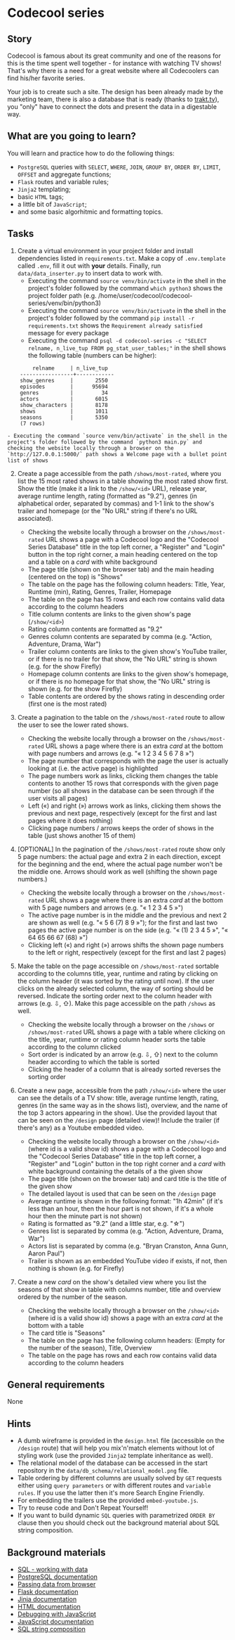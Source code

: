 # Codecool series

## Story

Codecool is famous about its great community and one of the reasons for this is
the time spent well together - for instance with watching TV shows! That's why
there is a need for a great website where all Codecoolers can find his/her
favorite series.

Your job is to create such a site. The design has been already made by the
marketing team, there is also a database that is ready (thanks to
[trakt.tv](https://trakt.tv/)), you "only" have to connect the dots and present
the data in a digestable way.

## What are you going to learn?

You will learn and practice how to do the following things:
- `PostgreSQL` queries with `SELECT`, `WHERE`, `JOIN`, `GROUP BY`, `ORDER BY`, `LIMIT`,
  `OFFSET` and aggregate functions;
- `Flask` routes and variable rules;
- `Jinja2` templating;
- basic `HTML` tags;
- a little bit of `JavaScript`;
- and some basic algorhitmic and formatting topics.

## Tasks

1. Create a virtual environment in your project folder and install dependencies listed in `requirements.txt`. Make a copy of `.env.template` called `.env`, fill it out with **your** details. Finally, run `data/data_inserter.py` to insert data to work with.
    - Executing the command `source venv/bin/activate` in the shell in the project's folder followed by the command `which python3` shows the project folder path (e.g. /home/user/codecool/codecool-series/venv/bin/python3)
    - Executing the command `source venv/bin/activate` in the shell in the project's folder followed by the command `pip install -r requirements.txt` shows the `Requirement already satisfied` message for every package
    - Executing the command `psql -d codecool-series -c "SELECT relname, n_live_tup FROM pg_stat_user_tables;"`
in the shell shows the following table (numbers can be higher):
```
        relname     | n_live_tup
    -----------------+------------
    show_genres     |       2550
    episodes        |      95694
    genres          |         34
    actors          |       6015
    show_characters |       8178
    shows           |       1011
    seasons         |       5350
    (7 rows)
```
    - Executing the command `source venv/bin/activate` in the shell in the project's folder followed by the command `python3 main.py` and checking the website locally through a browser on the `http://127.0.0.1:5000/` path shows a Welcome page with a bullet point list of shows

2. Create a page accessible from the path `/shows/most-rated`, where you list the 15 most rated shows in a table showing the most rated show first. Show the title (make it a link to the `/show/<id>` URL), release year, average runtime length, rating (formatted as "9.2"), genres (in alphabetical order, separated by commas) and 1-1 link to the show's trailer and homepage (or the "No URL" string if there's no URL associated).
    - Checking the website locally through a browser on the `/shows/most-rated` URL shows a page with a Codecool logo and the "Codecool Series Database" title in the top left corner, a "Register" and "Login" button in the top right corner, a main heading centered on the top and a table on a *card* with white background
    - The page title (shown on the browser tab) and the main heading (centered on the top) is "Shows"
    - The table on the page has the following column headers: Title, Year, Runtime (min), Rating, Genres, Trailer, Homepage
    - The table on the page has 15 rows and each row contains valid data according to the column headers
    - Title column contents are links to the given show's page (`/show/<id>`)
    - Rating column contents are formatted as "9.2"
    - Genres column contents are separated by comma (e.g. "Action, Adventure, Drama, War")
    - Trailer column contents are links to the given show's YouTube trailer, or if there is no trailer for that show, the "No URL" string is shown (e.g. for the show Firefly)
    - Homepage column contents are links to the given show's homepage, or if there is no homepage for that show, the "No URL" string is shown (e.g. for the show Firefly)
    - Table contents are ordered by the shows rating in descending order (first one is the most rated)

3. Create a pagination to the table on the `/shows/most-rated` route to allow the user to see the lower rated shows.
    - Checking the website locally through a browser on the `/shows/most-rated` URL shows a page where there is an extra *card* at the bottom with page numbers and arrows (e.g. "« 1 2 3 4 5 6 7 8 »")
    - The page number that corresponds with the page the user is actually looking at (i.e. the active page) is highlighted
    - The page numbers work as links, clicking them changes the table contents to another 15 rows that corresponds with the given page number (so all shows in the database can be seen through if the user visits all pages)
    - Left («) and right (») arrows work as links, clicking them shows the previous and next page, respectively (except for the first and last pages where it does nothing)
    - Clicking page numbers / arrows keeps the order of shows in the table (just shows another 15 of them)

4. [OPTIONAL] In the pagination of the `/shows/most-rated` route show only 5 page numbers: the actual page and extra 2 in each direction, except for the beginning and the end, where the actual page number won't be the middle one. Arrows should work as well (shifting the shown page numbers.)
    - Checking the website locally through a browser on the `/shows/most-rated` URL shows a page where there is an extra *card* at the bottom with 5 page numbers and arrows (e.g. "« 1 2 3 4 5 »")
    - The active page number is in the middle and the previous and next 2 are shown as well (e.g. "« 5 6 (7) 8 9 »"); for the first and last two pages the active page number is on the side (e.g. "« (1) 2 3 4 5 »", "« 64 65 66 67 (68) »")
    - Clicking left («) and right (») arrows shifts the shown page numbers to the left or right, respectively (except for the first and last 2 pages)

5. Make the table on the page accessible on `/shows/most-rated` sortable according to the columns title, year, runtime and rating by clicking on the column header (it was sorted by the rating until now). If the user clicks on the already selected column, the way of sorting should be reversed. Indicate the sorting order next to the column header with arrows (e.g. ⇩, ⇧). Make this page accessible on the path `/shows` as well.
    - Checking the website locally through a browser on the `/shows` or `/shows/most-rated` URL shows a page with a table where clicking on the title, year, runtime or rating column header sorts the table according to the column clicked
    - Sort order is indicated by an arrow (e.g. ⇩, ⇧) next to the column header according to which the table is sorted
    - Clicking the header of a column that is already sorted reverses the sorting order

6. Create a new page, accessible from the path `/show/<id>` where the user can see the details of a TV show: title, average runtime length, rating, genres (in the same way as in the shows list), overview, and the name of the top 3 actors appearing in the show). Use the provided layout that can be seen on the `/design` page (detailed view)! Include the trailer (if there's any) as a Youtube embedded video.
    - Checking the website locally through a browser on the `/show/<id>` (where id is a valid show id) shows a page with a Codecool logo and the "Codecool Series Database" title in the top left corner, a "Register" and "Login" button in the top right corner and a *card* with white background containing the details of a the given show
    - The page title (shown on the browser tab) and card title is the title of the given show
    - The detailed layout is used that can be seen on the `/design` page
    - Average runtime is shown in the following format: "1h 42min" (if it's less than an hour, then the hour part is not shown, if it's a whole hour then the minute part is not shown)
    - Rating is formatted as "9.2" (and a little star, e.g. "☆")
    - Genres list is separated by comma (e.g. "Action, Adventure, Drama, War")
    - Actors list is separated by comma (e.g. "Bryan Cranston, Anna Gunn, Aaron Paul")
    - Trailer is shown as an embedded YouTube video if exists, if not, then nothing is shown (e.g. for Firefly)

7. Create a new *card* on the show's detailed view where you list the seasons of that show in table with columns number, title and overview ordered by the number of the season.
    - Checking the website locally through a browser on the `/show/<id>` (where id is a valid show id) shows a page with an extra *card* at the bottom with a table
    - The card title is "Seasons"
    - The table on the page has the following column headers: (Empty for the number of the season), Title, Overview
    - The table on the page has rows and each row contains valid data according to the column headers

## General requirements

None

## Hints

- A dumb wireframe is provided in the `design.html` file (accessible on the
  `/design` route) that will help you mix'n'match elements without lot of
  styling work (use the provided `Jinja2` template inheritance as
  well).
- The relational model of the database can be accessed in the start repository
  in the `data/db_schema/relational_model.png` file.
- Table ordering by different columns are usually solved by `GET` requests
  either using `query parameters` or with different routes and `variable rules`.
  If you use the latter then it's more Search Engine Friendly.
- For embedding the trailers use the provided `embed-youtube.js`.
- Try to reuse code and Don't Repeat Yourself!
- If you want to build dynamic `SQL` queries with parametrized `ORDER BY` clause
  then you should check out the background material about SQL string composition.

## Background materials

- <i class="far fa-exclamation"></i> [SQL - working with data](project/curriculum/materials/pages/sql/sql-working-with-data.md)
- <i class="far fa-book-open"></i> [PostgreSQL documentation](https://www.postgresql.org/docs/current/index.html)
- <i class="far fa-exclamation"></i> [Passing data from browser](project/curriculum/materials/pages/web/passing-data-from-browser.md)
- <i class="far fa-book-open"></i> [Flask documentation](https://flask.palletsprojects.com/en/1.1.x/)
- <i class="far fa-book-open"></i> [Jinja documentation](https://jinja.palletsprojects.com/en/2.11.x/)
- <i class="far fa-book-open"></i> [HTML documentation](https://developer.mozilla.org/en-US/docs/Web/HTML)
- <i class="far fa-exclamation"></i> [Debugging with JavaScript](project/curriculum/materials/pages/javascript/javascript-debugging.md)
- <i class="far fa-book-open"></i> [JavaScript documentation](https://developer.mozilla.org/en-US/docs/Web/JavaScript/Guide)
- <i class="far fa-candy-cane"></i> [SQL string composition](https://www.psycopg.org/docs/sql.html)

